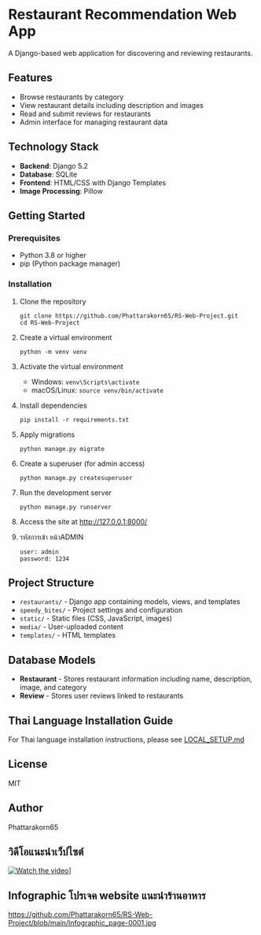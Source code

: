 # Restaurant Recommendation Web App

A Django-based web application for discovering and reviewing restaurants.

## Features

- Browse restaurants by category
- View restaurant details including description and images
- Read and submit reviews for restaurants
- Admin interface for managing restaurant data

## Technology Stack

- **Backend**: Django 5.2
- **Database**: SQLite
- **Frontend**: HTML/CSS with Django Templates
- **Image Processing**: Pillow

## Getting Started

### Prerequisites

- Python 3.8 or higher
- pip (Python package manager)

### Installation





1. Clone the repository
   ```
   git clone https://github.com/Phattarakorn65/RS-Web-Project.git
   cd RS-Web-Project
   ```

2. Create a virtual environment
   ```
   python -m venv venv
   ```

3. Activate the virtual environment
   - Windows: `venv\Scripts\activate`
   - macOS/Linux: `source venv/bin/activate`

4. Install dependencies
   ```
   pip install -r requirements.txt
   ```

5. Apply migrations
   ```
   python manage.py migrate
   ```

6. Create a superuser (for admin access)
   ```
   python manage.py createsuperuser
   ```

7. Run the development server
   ```
   python manage.py runserver
   ```

8. Access the site at http://127.0.0.1:8000/

9. รหัสการเข้า หน้าADMIN
    ```
    user: admin
    password: 1234
    ```
    
## Project Structure

- `restaurants/` - Django app containing models, views, and templates
- `speedy_bites/` - Project settings and configuration
- `static/` - Static files (CSS, JavaScript, images)
- `media/` - User-uploaded content
- `templates/` - HTML templates

## Database Models

- **Restaurant** - Stores restaurant information including name, description, image, and category
- **Review** - Stores user reviews linked to restaurants

## Thai Language Installation Guide

For Thai language installation instructions, please see [LOCAL_SETUP.md](LOCAL_SETUP.md)

## License

MIT

## Author

Phattarakorn65 

## วิดีโอแนะนำเว็ปไซต์ 

[![Watch the video]([https://i9.ytimg.com/vi/iV4nVncNoUU/mqdefault.jpg)](https://youtu.be/iV4nVncNoUU)]

## Infographic โปรเจค website แนะนำร้านอาหาร

https://github.com/Phattarakorn65/RS-Web-Project/blob/main/Infographic_page-0001.jpg
